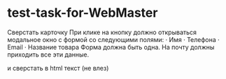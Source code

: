 # test-task-for-WebMaster
Сверстать карточку 
При клике на кнопку должно открываться модальное окно с формой со следующими полями:
·   	Имя
·   	Телефона
·   	Email
·   	Название товара
Форма должна быть одна. На почту должны приходить все эти данные. 

и сверстать в html текст (не влез)
